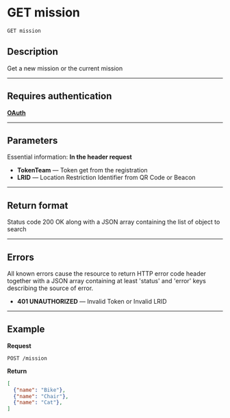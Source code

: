 # GET mission

    GET mission

## Description
Get a new mission or the current mission

***

## Requires authentication
**[OAuth][]**

***

## Parameters
Essential information:
**In the header request**

- **TokenTeam** — Token get from the registration
- **LRID** — Location Restriction Identifier from QR Code or Beacon

***

## Return format
Status code 200 OK along with a JSON array containing the list of object to search


***

## Errors
All known errors cause the resource to return HTTP error code header together with a JSON array containing at least 'status' and 'error' keys describing the source of error.

- **401 UNAUTHORIZED** — Invalid Token or Invalid LRID

***

## Example
**Request**

    POST /mission

**Return**
``` json
[
  {"name": "Bike"},
  {"name": "Chair"},
  {"name": "Cat"},
]
```


[OAuth]: https://github.com/afloury/Smart-Scavenger-Hunt-Router/blob/master/POST_team.md
